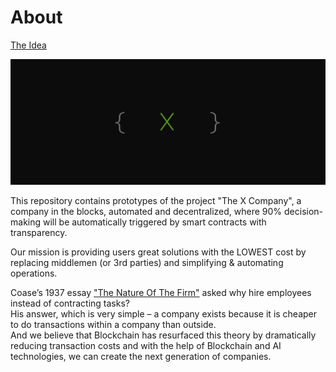 # About
[The Idea](http://the-x-company.surge.sh/)

![The X Project](xproject.png)

This repository contains prototypes of the project "The X Company", a company in the blocks, automated and decentralized, where 90% decision-making will be automatically triggered by smart contracts with transparency.

Our mission is providing users great solutions with the LOWEST cost by replacing middlemen (or 3rd parties) and simplifying & automating operations.

Coase’s 1937 essay ["The Nature Of The Firm"](http://www3.nccu.edu.tw/~jsfeng/CPEC11.pdf) asked why hire employees instead of contracting tasks?  
His answer, which is very simple – a company exists because it is cheaper to do transactions within a company than outside.  
And we believe that Blockchain has resurfaced this theory by dramatically reducing transaction costs and with the help of Blockchain and AI technologies, we can create the next generation of companies.  
